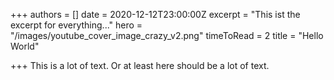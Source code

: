 +++
authors = []
date = 2020-12-12T23:00:00Z
excerpt = "This ist the excerpt for everything..."
hero = "/images/youtube_cover_image_crazy_v2.png"
timeToRead = 2
title = "Hello World"

+++
This is a lot of text. Or at least here should be a lot of text.